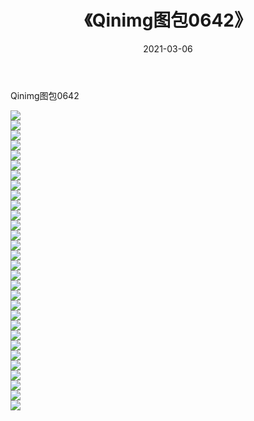 ﻿---
layout: post
title:  《Qinimg图包0642》
date:   2021-03-06
img: http://imgx.orgx.ga/Qinimg图包/Qinimg图包0642/000.jpg
categories: [美女, 清纯, 唯美]
---

Qinimg图包0642

 ![](http://imgx.orgx.ga/Qinimg图包/Qinimg图包0642/001.jpg) <br>![](http://imgx.orgx.ga/Qinimg图包/Qinimg图包0642/002.jpg) <br>![](http://imgx.orgx.ga/Qinimg图包/Qinimg图包0642/003.jpg) <br>![](http://imgx.orgx.ga/Qinimg图包/Qinimg图包0642/004.jpg) <br>![](http://imgx.orgx.ga/Qinimg图包/Qinimg图包0642/005.jpg) <br>![](http://imgx.orgx.ga/Qinimg图包/Qinimg图包0642/006.jpg) <br>![](http://imgx.orgx.ga/Qinimg图包/Qinimg图包0642/007.jpg) <br>![](http://imgx.orgx.ga/Qinimg图包/Qinimg图包0642/008.jpg) <br>![](http://imgx.orgx.ga/Qinimg图包/Qinimg图包0642/009.jpg) <br>![](http://imgx.orgx.ga/Qinimg图包/Qinimg图包0642/010.jpg) <br>![](http://imgx.orgx.ga/Qinimg图包/Qinimg图包0642/011.jpg) <br>![](http://imgx.orgx.ga/Qinimg图包/Qinimg图包0642/012.jpg) <br>![](http://imgx.orgx.ga/Qinimg图包/Qinimg图包0642/013.jpg) <br>![](http://imgx.orgx.ga/Qinimg图包/Qinimg图包0642/014.jpg) <br>![](http://imgx.orgx.ga/Qinimg图包/Qinimg图包0642/015.jpg) <br>![](http://imgx.orgx.ga/Qinimg图包/Qinimg图包0642/016.jpg) <br>![](http://imgx.orgx.ga/Qinimg图包/Qinimg图包0642/017.jpg) <br>![](http://imgx.orgx.ga/Qinimg图包/Qinimg图包0642/018.jpg) <br>![](http://imgx.orgx.ga/Qinimg图包/Qinimg图包0642/019.jpg) <br>![](http://imgx.orgx.ga/Qinimg图包/Qinimg图包0642/020.jpg) <br>![](http://imgx.orgx.ga/Qinimg图包/Qinimg图包0642/021.jpg) <br>![](http://imgx.orgx.ga/Qinimg图包/Qinimg图包0642/022.jpg) <br>![](http://imgx.orgx.ga/Qinimg图包/Qinimg图包0642/023.jpg) <br>![](http://imgx.orgx.ga/Qinimg图包/Qinimg图包0642/024.jpg) <br>![](http://imgx.orgx.ga/Qinimg图包/Qinimg图包0642/025.jpg) <br>![](http://imgx.orgx.ga/Qinimg图包/Qinimg图包0642/026.jpg) <br>![](http://imgx.orgx.ga/Qinimg图包/Qinimg图包0642/027.jpg) <br>![](http://imgx.orgx.ga/Qinimg图包/Qinimg图包0642/028.jpg) <br>![](http://imgx.orgx.ga/Qinimg图包/Qinimg图包0642/029.jpg) <br>![](http://imgx.orgx.ga/Qinimg图包/Qinimg图包0642/030.jpg) <br>